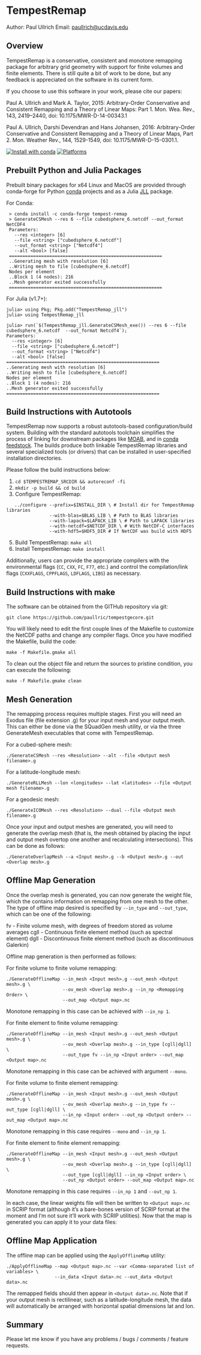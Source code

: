TempestRemap
=============

Author:  Paul Ullrich
Email:   paullrich@ucdavis.edu

Overview
--------

TempestRemap is a conservative, consistent and monotone remapping package for
arbitrary grid geometry with support for finite volumes and finite elements.
There is still quite a bit of work to be done, but any feedback is appreciated
on the software in its current form.

If you choose to use this software in your work, please cite our papers:

Paul A. Ullrich and Mark A. Taylor, 2015: Arbitrary-Order Conservative
and Consistent Remapping and a Theory of Linear Maps: Part 1.
Mon. Wea. Rev., 143, 2419–2440, doi: 10.1175/MWR-D-14-00343.1

Paul A. Ullrich, Darshi Devendran and Hans Johansen, 2016: Arbitrary-Order
Conservative and Consistent Remapping and a Theory of Linear Maps, Part 2.
Mon. Weather Rev., 144, 1529-1549, doi: 10.1175/MWR-D-15-0301.1. 

[![Install with conda](https://anaconda.org/conda-forge/tempest-remap/badges/installer/conda.svg)](https://anaconda.org/conda-forge/tempest-remap)
[![Platforms](https://anaconda.org/conda-forge/tempest-remap/badges/platforms.svg)]()

Prebuilt Python and Julia Packages
----------------------------------
Prebuilt binary packages for x64 Linux and MacOS are provided through conda-forge for Python [conda](https://docs.conda.io/en/latest/) projects and as a Julia [JLL](https://docs.binarybuilder.org/stable/jll/) package.

For Conda:

     > conda install -c conda-forge tempest-remap 
     > GenerateCSMesh --res 6 --file cubedsphere_6.netcdf --out_format NetCDF4
     Parameters:
       --res <integer> [6] 
       --file <string> ["cubedsphere_6.netcdf"] 
       --out_format <string> ["Netcdf4"] 
       --alt <bool> [false] 
     =========================================================
     ..Generating mesh with resolution [6]
     ..Writing mesh to file [cubedsphere_6.netcdf] 
     Nodes per element
     ..Block 1 (4 nodes): 216
     ..Mesh generator exited successfully
     =========================================================

For Julia (v1.7+):

    julia> using Pkg; Pkg.add("TempestRemap_jll")
    julia> using TempestRemap_jll

    julia> run(`$(TempestRemap_jll.GenerateCSMesh_exe()) --res 6 --file cubedsphere_6.netcdf  --out_format Netcdf4`);
    Parameters:
      --res <integer> [6] 
      --file <string> ["cubedsphere_6.netcdf"] 
      --out_format <string> ["Netcdf4"] 
      --alt <bool> [false] 
    =========================================================
    ..Generating mesh with resolution [6]
    ..Writing mesh to file [cubedsphere_6.netcdf] 
    Nodes per element
    ..Block 1 (4 nodes): 216
    ..Mesh generator exited successfully
    =========================================================

Build Instructions with Autotools
----------------------------------

TempestRemap now supports a robust autotools-based configuration/build system. Building with the standard autotools toolchain simplifies the process of linking for downstream packages like [MOAB](https://bitbucket.org/fathomteam/moab), and in [conda feedstock](https://anaconda.org/conda-forge/tempest-remap). The builds produce both linkable TempestRemap libraries and several specialized tools (or drivers) that can be installed in user-specified installation directories.

Please follow the build instructions below:

  1. `cd $TEMPESTREMAP_SRCDIR && autoreconf -fi`
  2. `mkdir -p build && cd build`
  3. Configure TempestRemap:
  ```
     ../configure --prefix=$INSTALL_DIR \ # Install dir for TempestRemap libraries
                  --with-blas=$BLAS_LIB \ # Path to BLAS libraries
                  --with-lapack=$LAPACK_LIB \ # Path to LAPACK libraries
                  --with-netcdf=$NETCDF_DIR \ # With NetCDF-C interfaces
                  --with-hdf5=$HDF5_DIR # If NetCDF was build with HDF5
  ```
  5.  Build TempestRemap: `make all`
  6.  Install TempestRemap: `make install`

Additionally, users can provide the appropriate compilers with the environmental flags (`CC`, `CXX`, `FC`, `F77`, etc.) and control the compilation/link flags (`CXXFLAGS`, `CPPFLAGS`, `LDFLAGS`, `LIBS`) as necessary.

Build Instructions with make
----------------------------

The software can be obtained from the GITHub repository via git:
```
git clone https://github.com/paullric/tempestgecore.git
```
You will likely need to edit the first couple lines of the Makefile to
customize the NetCDF paths and change any compiler flags.  Once you have
modified the Makefile, build the code:
```
make -f Makefile.gmake all
```
To clean out the object file and return the sources to pristine condition,
you can execute the following:
```
make -f Makefile.gmake clean
```

Mesh Generation
---------------

The remapping process requires multiple stages.  First you will need an Exodus
file (file extension .g) for your input mesh and your output mesh.  This can
either be done via the SQuadGen mesh utility, or via the three GenerateMesh
executables that come with TempestRemap.

For a cubed-sphere mesh:
```
./GenerateCSMesh --res <Resolution> --alt --file <Output mesh filename>.g
```
For a latitude-longitude mesh:
```
./GenerateRLLMesh --lon <longitudes> --lat <latitudes> --file <Output mesh filename>.g
```
For a geodesic mesh:
```
./GenerateICOMesh --res <Resolution> --dual --file <Output mesh filename>.g
```
Once your input and output meshes are generated, you will need to generate the
overlap mesh (that is, the mesh obtained by placing the input and output mesh
overtop one another and recalculating intersections).  This can be done as
follows:
```
./GenerateOverlapMesh --a <Input mesh>.g --b <Output mesh>.g --out <Overlap mesh>.g
```

Offline Map Generation
----------------------

Once the overlap mesh is generated, you can now generate the weight file, which
the contains information on remapping from one mesh to the other.  The type
of offline map desired is specified by `--in_type` and `--out_type`, which can be
one of the following:

fv   - Finite volume mesh, with degrees of freedom stored as volume averages
cgll - Continuous finite element method (such as spectral element)
dgll - Discontinuous finite element method (such as discontinuous Galerkin)

Offline map generation is then performed as follows:

For finite volume to finite volume remapping:
```
./GenerateOfflineMap --in_mesh <Input mesh>.g --out_mesh <Output mesh>.g \
                     --ov_mesh <Overlap mesh>.g --in_np <Remapping Order> \
                     --out_map <Output map>.nc
```
Monotone remapping in this case can be achieved with `--in_np 1`.

For finite element to finite volume remapping:
```
./GenerateOfflineMap --in_mesh <Input mesh>.g --out_mesh <Output mesh>.g \
                     --ov_mesh <Overlap mesh>.g --in_type [cgll|dgll] \
                     --out_type fv --in_np <Input order> --out_map <Output map>.nc
```
Monotone remapping in this case can be achieved with argument `--mono`.

For finite volume to finite element remapping:
```
./GenerateOfflineMap --in_mesh <Input mesh>.g --out_mesh <Output mesh>.g \
                     --ov_mesh <Overlap mesh>.g --in_type fv --out_type [cgll|dgll] \
                     --in_np <Input order> --out_np <Output order> --out_map <Output map>.nc
```
Monotone remapping in this case requires `--mono` and `--in_np 1`.

For finite element to finite element remapping:
```
./GenerateOfflineMap --in_mesh <Input mesh>.g --out_mesh <Output mesh>.g \
                     --ov_mesh <Overlap mesh>.g --in_type [cgll|dgll] \
                     --out_type [cgll|dgll] --in_np <Input order> \
                     --out_np <Output order> --out_map <Output map>.nc
```
Monotone remapping in this case requires `--in_np 1` and `--out_np 1`.

In each case, the linear weights file will then be written to `<Output map>.nc`
in SCRIP format (although it’s a bare-bones version of SCRIP format at the
moment and I’m not sure it’ll work with SCRIP utilities).  Now that the map is
generated you can apply it to your data files:

Offline Map Application
-----------------------

The offline map can be applied using the `ApplyOfflineMap` utility:
```
./ApplyOfflineMap --map <Output map>.nc --var <Comma-separated list of variables> \
                  --in_data <Input data>.nc --out_data <Output data>.nc
```
The remapped fields should then appear in `<Output data>.nc`.  Note that if your
output mesh is rectilinear, such as a latitude-longitude mesh, the data will
automatically be arranged with horizontal spatial dimensions lat and lon.

Summary
-------

Please let me know if you have any problems / bugs / comments / feature requests.


